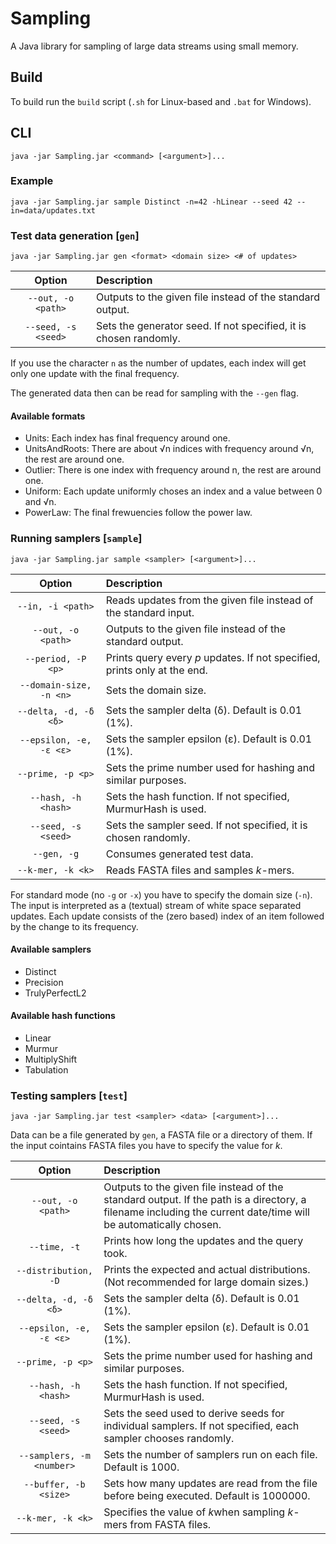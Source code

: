 # Sampling

A Java library for sampling of large data streams using small memory.

## Build

To build run the `build` script (`.sh` for Linux-based and `.bat` for Windows).

## CLI

```
java -jar Sampling.jar <command> [<argument>]...
```

### Example

```
java -jar Sampling.jar sample Distinct -n=42 -hLinear --seed 42 --in=data/updates.txt
```

### Test data generation [`gen`]

```
java -jar Sampling.jar gen <format> <domain size> <# of updates>
```

|        Option       | Description                                                       |
| :-----------------: | :---------------------------------------------------------------- |
|  `--out, -o <path>` | Outputs to the given file instead of the standard output.         |
| `--seed, -s <seed>` | Sets the generator seed. If not specified, it is chosen randomly. |

If you use the character `n` as the number of updates, each index will get only one update with the final frequency.

The generated data then can be read for sampling with the `--gen` flag.

#### Available formats

- Units: Each index has final frequency around one.
- UnitsAndRoots: There are about √n indices with frequency around √n, the rest are around one.
- Outlier: There is one index with frequency around n, the rest are around one.
- Uniform: Each update uniformly choses an index and a value between 0 and √n.
- PowerLaw: The final frewuencies follow the power law.

### Running samplers [`sample`]

```
java -jar Sampling.jar sample <sampler> [<argument>]...
```

|          Option         | Description                                                               |
| :---------------------: | :------------------------------------------------------------------------ |
|    `--in, -i <path>`    | Reads updates from the given file instead of the standard input.          |
|    `--out, -o <path>`   | Outputs to the given file instead of the standard output.                 |
|    `--period, -P <p>`   | Prints query every *p* updates. If not specified, prints only at the end. |
| `--domain-size, -n <n>` | Sets the domain size.                                                     |
|  `--delta, -d, -δ <δ>`  | Sets the sampler delta (δ). Default is 0.01 (1%).                         |
| `--epsilon, -e, -ε <ε>` | Sets the sampler epsilon (ε). Default is 0.01 (1%).                       |
|    `--prime, -p <p>`    | Sets the prime number used for hashing and similar purposes.              |
|   `--hash, -h <hash>`   | Sets the hash function. If not specified, MurmurHash is used.             |
|   `--seed, -s <seed>`   | Sets the sampler seed. If not specified, it is chosen randomly.           |
|       `--gen, -g`       | Consumes generated test data.                                             |
|    `--k-mer, -k <k>`    | Reads FASTA files and samples *k*-mers.                                   |

For standard mode (no `-g` or `-x`) you have to specify the domain size (`-n`).
The input is interpreted as a (textual) stream of white space separated updates.
Each update consists of the (zero based) index of an item followed by the change to its frequency.

#### Available samplers

- Distinct
- Precision
- TrulyPerfectL2

#### Available hash functions

- Linear
- Murmur
- MultiplyShift
- Tabulation

### Testing samplers [`test`]

```
java -jar Sampling.jar test <sampler> <data> [<argument>]...
```

Data can be a file generated by `gen`, a FASTA file or a directory of them.
If the input cointains FASTA files you have to specify the value for *k*.

|           Option          | Description                                                                                                                                                    |
| :-----------------------: | :------------------------------------------------------------------------------------------------------------------------------------------------------------- |
|     `--out, -o <path>`    | Outputs to the given file instead of the standard output. If the path is a directory, a filename including the current date/time will be automatically chosen. |
|        `--time, -t`       | Prints how long the updates and the query took.                                                                                                                |
|    `--distribution, -D`   | Prints the expected and actual distributions. (Not recommended for large domain sizes.)                                                                        |
|   `--delta, -d, -δ <δ>`   | Sets the sampler delta (δ). Default is 0.01 (1%).                                                                                                              |
|  `--epsilon, -e, -ε <ε>`  | Sets the sampler epsilon (ε). Default is 0.01 (1%).                                                                                                            |
|     `--prime, -p <p>`     | Sets the prime number used for hashing and similar purposes.                                                                                                   |
|    `--hash, -h <hash>`    | Sets the hash function. If not specified, MurmurHash is used.                                                                                                  |
|    `--seed, -s <seed>`    | Sets the seed used to derive seeds for individual samplers. If not specified, each sampler chooses randomly.                                                   |
| `--samplers, -m <number>` | Sets the number of samplers run on each file. Default is 1000.                                                                                                 |
|   `--buffer, -b <size>`   | Sets how many updates are read from the file before being executed. Default is 1000000.                                                                        |
|     `--k-mer, -k <k>`     | Specifies the value of *k*when sampling *k*-mers from FASTA files.                                                                                             |